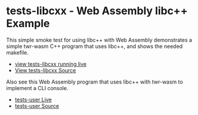 <h1>tests-libcxx - Web Assembly libc++ Example</h1>
This simple smoke test for using libc++ with Web Assembly demonstrates a simple twr-wasm C++ program that uses libc++, and shows the needed makefile.


- [view tests-libcxx running live](/examples/dist/tests-libcxx/index.html)
- [View tests-libcxx Source](https://github.com/twiddlingbits/twr-wasm/tree/main/examples/tests-libcxx)

Also see this Web Assembly program that uses libc++ with twr-wasm to implement a CLI console.

- [tests-user Live](/examples/dist/tests-user/index.html)
- [tests-user Source](https://github.com/twiddlingbits/twr-wasm/tree/main/examples/tests-user)


 
